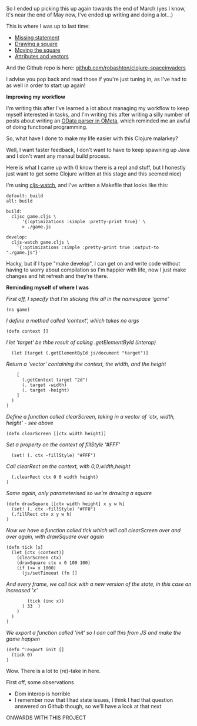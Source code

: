 So I ended up picking this up again towards the end of March (yes I know, it's near the end of May now, I've ended up writing and doing a lot...)

This is where I was up to last time:

- [Missing statement](/entries/learn-functional-programming-with-me---a-mission-statement.html)
- [Drawing a square](/entries/learn-functional-programming-with-me---drawing-a-square.html)
- [Moving the square](/entries/learn-functional-programming-with-me---moving-the-square.html)
- [Attributes and vectors](/entries/learn-functional-programming-with-me---attributes-and-vectors.html)


And the Github repo is here: [github.com/robashton/clojure-spaceinvaders](https://github.com/robashton/clojure-spaceinvaders)

I advise you pop back and read those if you're just tuning in, as I've had to as well in order to start up again!


**Improving my workflow**

I'm writing this after I've learned a lot about managing my workflow to keep myself interested in tasks, and I'm writing this after writing a silly number of posts about writing an [OData parser in OMeta](/entries/ometa-odata-odear---polishing-it-off.html), which reminded me an awful of doing functional programming.

So, what have I done to make my life easier with this Clojure malarkey?

Well, I want faster feedback, I don't want to have to keep spawning up Java and I don't want any manaul build process.

Here is what I came up with (I know there is a repl and stuff, but I honestly just want to get some Clojure written at this stage and this seemed nice)

I'm using [cljs-watch](https://github.com/ibdknox/cljs-watch), and I've written a Makefile that looks like this:

    default: build
    all: build

    build:
      cljsc game.cljs \
          '{:optimizations :simple :pretty-print true}' \
          > ./game.js

    develop:
      cljs-watch game.cljs \
        '{:optimizations :simple :pretty-print true :output-to "./game.js"}'
     

Hacky, but if I type "make develop", I can get on and write code without having to worry about compilation so I'm happier with life, now I just make changes and hit refresh and they're there.

**Reminding myself of where I was**

*First off, I specify that I'm sticking this all in the namespace 'game'*

    (ns game)

*I define a method called 'context', which takes no args*

    (defn context []

*I let 'target' be thbe result of calling .getElementById (interop)*

      (let [target (.getElementById js/document "target")]

*Return a 'vector' containing the context, the width, and the height*

        [
          (.getContext target "2d") 
          (. target -width)
          (. target -height)
        ]
      )
    )

*Define a function called clearScreen, taking in a vector of 'ctx, width, height' - see above*

    (defn clearScreen [[ctx width height]]

*Set a property on the context of fillStyle '#FFF'*

      (set! (. ctx -fillStyle) "#FFF")

*Call clearRect on the context, with 0,0,width,height*

      (.clearRect ctx 0 0 width height) 
    )

*Same again, only parameterised so we're drawing a square*

    (defn drawSquare [[ctx width height] x y w h]
      (set! (. ctx -fillStyle) "#FF0")
      (.fillRect ctx x y w h) 
    )


*Now we have a function called tick which will call clearScreen over and over again, with drawSquare over again*

    (defn tick [x]
      (let [ctx (context)] 
        (clearScreen ctx) 
        (drawSquare ctx x 0 100 100)  
        (if (<= x 1000) 
          (js/setTimeout (fn []

*And every frame, we call tick with a new version of the state, in this case an increased 'x'*

            (tick (inc x)) 
          ) 33  )
        )
      )
    )

*We export a function called 'init' so I can call this from JS and make the game happen*

    (defn ^:export init []
      (tick 0) 
    )


Wow. There is a lot to (re)-take in here.

First off, some observations

- Dom interop is horrible
- I remember now that I had state issues, I think I had that question answered on Github though, so we'll have a look at that next

ONWARDS WITH THIS PROJECT


